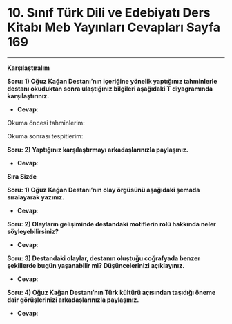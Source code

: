 # 10. Sınıf Türk Dili ve Edebiyatı Ders Kitabı Meb Yayınları Cevapları Sayfa 169

---

**Karşılaştıralım**

**Soru: 1) Oğuz Kağan Destanı’nın içeriğine yönelik yaptığınız tahminlerle destanı okuduktan sonra ulaştığınız bilgileri aşağıdaki T diyagramında karşılaştırınız.**

-   **Cevap**:

Okuma öncesi tahminlerim:

 Okuma sonrası tespitlerim:

**Soru: 2) Yaptığınız karşılaştırmayı arkadaşlarınızla paylaşınız.**

-   **Cevap**:

**Sıra Sizde**

**Soru: 1) Oğuz Kağan Destanı’nın olay örgüsünü aşağıdaki şemada sıralayarak yazınız.**

-   **Cevap**:

**Soru: 2) Olayların gelişiminde destandaki motiflerin rolü hakkında neler söyleyebilirsiniz?**

-   **Cevap**:

**Soru: 3) Destandaki olaylar, destanın oluştuğu coğrafyada benzer şekillerde bugün yaşanabilir mi? Düşüncelerinizi açıklayınız.**

-   **Cevap**:

**Soru: 4) Oğuz Kağan Destanı’nın Türk kültürü açısından taşıdığı öneme dair görüşlerinizi arkadaşlarınızla paylaşınız.**

-   **Cevap**: